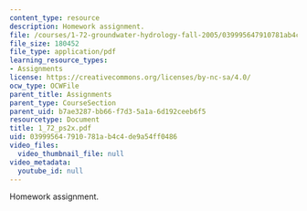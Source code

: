 ```yaml
---
content_type: resource
description: Homework assignment.
file: /courses/1-72-groundwater-hydrology-fall-2005/039995647910781ab4c4de9a54ff0486_1_72_ps2x.pdf
file_size: 180452
file_type: application/pdf
learning_resource_types:
- Assignments
license: https://creativecommons.org/licenses/by-nc-sa/4.0/
ocw_type: OCWFile
parent_title: Assignments
parent_type: CourseSection
parent_uid: b7ae3287-bb66-f7d3-5a1a-6d192ceeb6f5
resourcetype: Document
title: 1_72_ps2x.pdf
uid: 03999564-7910-781a-b4c4-de9a54ff0486
video_files:
  video_thumbnail_file: null
video_metadata:
  youtube_id: null
---
```

Homework assignment.